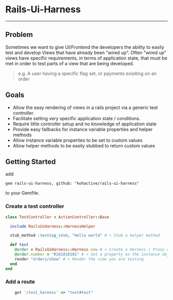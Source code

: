 # Rails-Ui-Harness
---

## Problem

Sometimes we want to give UI/Frontend the developers the ability to easily test and develop Views that have already been "wired up". Often "wired up" views have specific requirements, in terms of application state, that must be met in order to test parts of a view that are being developed.

> e.g. A user having a specific flag set, or payments exisiting on an order


## Goals

- Allow the easy rendering of views in a rails project via a generic test controller. 
- Facilitate setting very specific application state / conditions.
- Require little controller setup and no knowledge of application state
- Provide easy fallbacks for instance variable properties and helper methods
- Allow instance variable properties to be set to custom values
- Allow helper methods to be easily stubbed to return custom values


## Getting Started

add

```
gem rails-ui-harness, github: "kohactive/rails-ui-harness"
```

to your Gemfile.

### Create a test controller

```ruby
class TestController < ActionController::Base

  include RailsUiHarness::HarnessHelper

  stub_method :testing_stub, "Hello world" # < Stub a helper method

  def test
    @order = RailsUiHarness::Harness.new # < Create a Harness / Proxy object
    @order.number = "R101010101" # < Set a property on the instance object
    render "orders/show" # < Render the view you are testing
  end
end
```

### Add a route

```ruby
	get '/test_harness' => "test#test"

```
